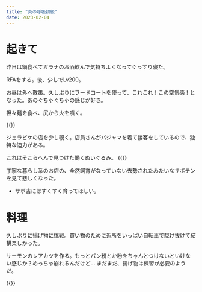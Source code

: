 ```yaml
---
title: "炎の呼吸初級"
date: 2023-02-04
---
```



# 起きて
昨日は鍋食べてガラナのお酒飲んで気持ちよくなってぐっすり寝た。

RFAをする。後、少しでLv200。

お昼は外へ散策。久しぶりにフードコートを使って、これこれ！この空気感！となった。あのぐちゃぐちゃの感じが好き。

担々麵を食べ、尻から火を噴く。

{{<tweet user="dango_bot" id="1621761390603280386">}}

ジェラピケの店を少し覗く。店員さんがパジャマを着て接客をしているので、独特な迫力がある。

これはそこらへんで見つけた働くぬいぐるみ。
{{<tweet user="dango_bot" id="1621770178907496449">}}

丁寧な暮らし系のお店の、全然飼育がなっていない去勢されたみたいなサボテンを見て悲しくなった。
- サボ吉にはすくすく育ってほしい。

# 料理
久しぶりに揚げ物に挑戦。買い物のために近所をいっぱい自転車で駆け抜けて結構楽しかった。


サーモンのレアカツを作る。もっとパン粉とか粉をちゃんとつけないといけない感じか？めっちゃ崩れるんだけど...
まだまだ、揚げ物は練習が必要のようだ。

{{<tweet user="dango_bot" id="1621852591335542785">}}